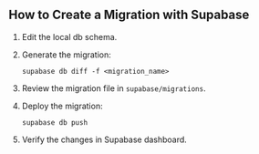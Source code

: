## How to Create a Migration with Supabase

1. Edit the local db schema.

2. Generate the migration:
   ```
   supabase db diff -f <migration_name>
   ```

3. Review the migration file in `supabase/migrations`.

4. Deploy the migration:
   ```
   supabase db push
   ```

5. Verify the changes in Supabase dashboard.
